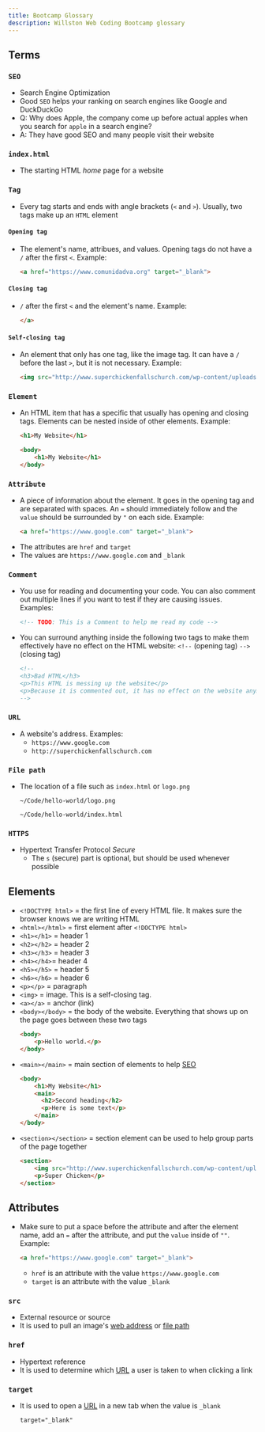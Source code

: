 ```yaml
---
title: Bootcamp Glossary
description: Willston Web Coding Bootcamp glossary
---
```


## Terms

### `SEO`

- Search Engine Optimization
- Good `SEO` helps your ranking on search engines like Google and DuckDuckGo
- Q: Why does Apple, the company come up before actual apples when you search
  for `apple` in a search engine?
- A: They have good SEO and many people visit their website

### `index.html`

- The starting HTML _home_ page for a website

### `Tag`

- Every tag starts and ends with angle brackets (`<` and `>`). Usually, two tags
  make up an `HTML` element

#### `Opening tag`

- The element's name, attribues, and values. Opening tags do not have a `/`
  after the first `<`. Example:
    ```html
    <a href="https://www.comunidadva.org" target="_blank">
    ```
#### `Closing tag`

- `/` after the first `<` and the element's name. Example:
    ```html
    </a>
    ```
#### `Self-closing tag`

- An element that only has one tag, like the image tag. It can have a `/` before
  the last `>`, but it is not necessary. Example:
    ```html
    <img src="http://www.superchickenfallschurch.com/wp-content/uploads/2014/12/logo.png" alt="Super Chicken Falls Church logo">
    ```

### `Element`

- An HTML item that has a specific that usually has opening and
  closing tags. Elements can be nested inside of other elements. Example:
    ```html
    <h1>My Website</h1>
    ```
    ```html
    <body>
        <h1>My Website</h1>
    </body>
    ```

### `Attribute`

- A piece of information about the element. It goes in the opening tag and are
  separated with spaces. An `=` should immediately follow and the `value` should
  be surrounded by `"` on each side. Example:
    ```html
    <a href="https://www.google.com" target="_blank">
    ```
- The attributes are `href` and `target`
- The values are `https://www.google.com` and `_blank`

### `Comment`

- You use for reading and documenting your code. You can also
  comment out multiple lines if you want to test if they are causing issues.
  Examples:
    ```html
    <!-- TODO: This is a Comment to help me read my code -->
    ```
- You can surround anything inside the following two tags to make them
  effectively have no effect on the HTML website: `<!--` (opening tag) `-->`
  (closing tag)
    ```html
    <!--
    <h3>Bad HTML</h3>
    <p>This HTML is messing up the website</p>
    <p>Because it is commented out, it has no effect on the website anymore</p>
    -->
    ```

### `URL`

- A website's address. Examples:
    - `https://www.google.com`
    - `http://superchickenfallschurch.com`

### `File path`

- The location of a file such as `index.html` or `logo.png`
    ```
    ~/Code/hello-world/logo.png
    ```
    ```
    ~/Code/hello-world/index.html
    ```

### `HTTPS`

- Hypertext Transfer Protocol _Secure_
    - The `s` (secure) part is optional, but should be used whenever possible

## Elements

- `<!DOCTYPE html>` = the first line of every HTML file. It makes sure the
  browser knows we are writing HTML
- `<html></html>` = first element after `<!DOCTYPE html>`
- `<h1></h1>` = header 1
- `<h2></h2>` = header 2
- `<h3></h3>` = header 3
- `<h4></h4>`= header 4
- `<h5></h5>` = header 5
- `<h6></h6>` = header 6
- `<p></p>` = paragraph
- `<img>` = image. This is a self-closing tag.
- `<a></a>` = anchor (link)
- `<body></body>` = the body of the website. Everything that shows up on the
  page goes between these two tags
    ```html
    <body>
        <p>Hello world.</p>
    </body>
    ```
- `<main></main>` = main section of elements to help [SEO](#seo)
    ```html
    <body>
        <h1>My Website</h1>
        <main>
          <h2>Second heading</h2>
          <p>Here is some text</p>
        </main>
    </body>
    ```
- `<section></section>` = section element can be used to help group parts of the
  page together
    ```html
    <section>
        <img src="http://www.superchickenfallschurch.com/wp-content/uploads/2014/12/logo.png" alt="Super Chicken Falls Church logo">
        <p>Super Chicken</p>
    </section>
    ```

## Attributes

- Make sure to put a space before the attribute and after the element name, add
  an `=` after the attribute, and put the `value` inside of `""`. Example:
    ```html
    <a href="https://www.google.com" target="_blank">
    ```
    - `href` is an attribute with the value `https://www.google.com`
    - `target` is an attribute with the value `_blank`

### `src`

- External resource or source
- It is used to pull an image's [web address](#url) or [file
  path](#file-path)

### `href`

- Hypertext reference
- It is used to determine which [URL](#url) a user is taken to when clicking
  a link

### `target`

- It is used to open a [URL](#url) in a new tab when the value is `_blank`
    ```html
    target="_blank"
    ```
